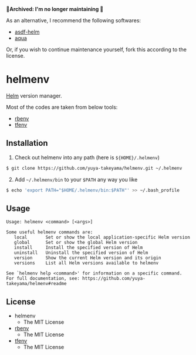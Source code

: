 **🛑Archived: I'm no longer maintaining 🛑**

As an alternative, I recommend the following softwares:

* [asdf-helm](https://github.com/Antiarchitect/asdf-helm)
* [aqua](https://github.com/aquaproj/aqua)

Or, if you wish to continue maintenance yourself, fork this according to the license.

# helmenv

[Helm](https://helm.sh) version manager.

Most of the codes are taken from below tools:

* [rbenv](https://github.com/rbenv/rbenv)
* [tfenv](https://github.com/Zordrak/tfenv)

## Installation

1. Check out helmenv into any path (here is `${HOME}/.helmenv`)

  ```sh
  $ git clone https://github.com/yuya-takeyama/helmenv.git ~/.helmenv
  ```

2. Add `~/.helmenv/bin` to your `$PATH` any way you like

  ```sh
  $ echo 'export PATH="$HOME/.helmenv/bin:$PATH"' >> ~/.bash_profile
  ```

## Usage

```
Usage: helmenv <command> [<args>]

Some useful helmenv commands are:
   local       Set or show the local application-specific Helm version
   global      Set or show the global Helm version
   install     Install the specified version of Helm
   uninstall   Uninstall the specified version of Helm
   version     Show the current Helm version and its origin
   versions    List all Helm versions available to helmenv

See `helmenv help <command>' for information on a specific command.
For full documentation, see: https://github.com/yuya-takeyama/helmenv#readme
```

## License

* helmenv
  * The MIT License
* [rbenv](https://github.com/rbenv/rbenv)
  * The MIT License
* [tfenv](https://github.com/Zordrak/tfenv)
  * The MIT License

